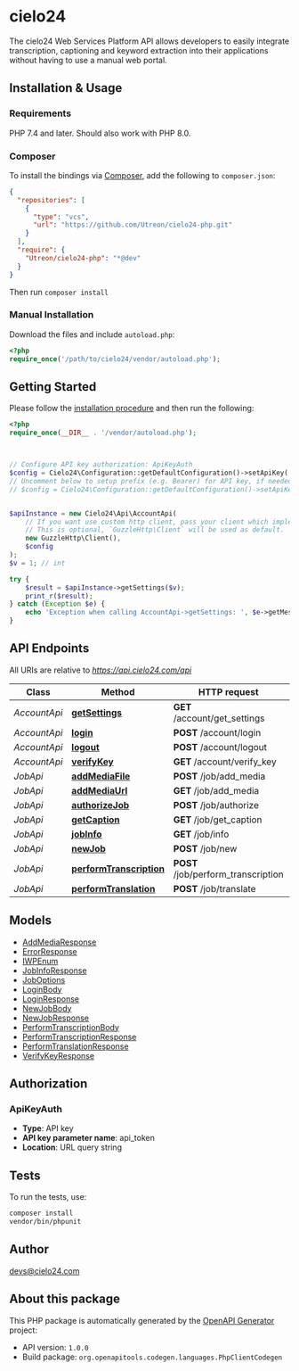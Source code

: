 # cielo24

The cielo24 Web Services Platform API allows developers to easily integrate transcription, captioning and keyword extraction into their applications without having to use a manual web portal.


## Installation & Usage

### Requirements

PHP 7.4 and later.
Should also work with PHP 8.0.

### Composer

To install the bindings via [Composer](https://getcomposer.org/), add the following to `composer.json`:

```json
{
  "repositories": [
    {
      "type": "vcs",
      "url": "https://github.com/Utreon/cielo24-php.git"
    }
  ],
  "require": {
    "Utreon/cielo24-php": "*@dev"
  }
}
```

Then run `composer install`

### Manual Installation

Download the files and include `autoload.php`:

```php
<?php
require_once('/path/to/cielo24/vendor/autoload.php');
```

## Getting Started

Please follow the [installation procedure](#installation--usage) and then run the following:

```php
<?php
require_once(__DIR__ . '/vendor/autoload.php');



// Configure API key authorization: ApiKeyAuth
$config = Cielo24\Configuration::getDefaultConfiguration()->setApiKey('api_token', 'YOUR_API_KEY');
// Uncomment below to setup prefix (e.g. Bearer) for API key, if needed
// $config = Cielo24\Configuration::getDefaultConfiguration()->setApiKeyPrefix('api_token', 'Bearer');


$apiInstance = new Cielo24\Api\AccountApi(
    // If you want use custom http client, pass your client which implements `GuzzleHttp\ClientInterface`.
    // This is optional, `GuzzleHttp\Client` will be used as default.
    new GuzzleHttp\Client(),
    $config
);
$v = 1; // int

try {
    $result = $apiInstance->getSettings($v);
    print_r($result);
} catch (Exception $e) {
    echo 'Exception when calling AccountApi->getSettings: ', $e->getMessage(), PHP_EOL;
}

```

## API Endpoints

All URIs are relative to *https://api.cielo24.com/api*

Class | Method | HTTP request | Description
------------ | ------------- | ------------- | -------------
*AccountApi* | [**getSettings**](docs/Api/AccountApi.md#getsettings) | **GET** /account/get_settings | 
*AccountApi* | [**login**](docs/Api/AccountApi.md#login) | **POST** /account/login | 
*AccountApi* | [**logout**](docs/Api/AccountApi.md#logout) | **POST** /account/logout | 
*AccountApi* | [**verifyKey**](docs/Api/AccountApi.md#verifykey) | **GET** /account/verify_key | 
*JobApi* | [**addMediaFile**](docs/Api/JobApi.md#addmediafile) | **POST** /job/add_media | 
*JobApi* | [**addMediaUrl**](docs/Api/JobApi.md#addmediaurl) | **GET** /job/add_media | 
*JobApi* | [**authorizeJob**](docs/Api/JobApi.md#authorizejob) | **POST** /job/authorize | 
*JobApi* | [**getCaption**](docs/Api/JobApi.md#getcaption) | **GET** /job/get_caption | 
*JobApi* | [**jobInfo**](docs/Api/JobApi.md#jobinfo) | **GET** /job/info | 
*JobApi* | [**newJob**](docs/Api/JobApi.md#newjob) | **POST** /job/new | 
*JobApi* | [**performTranscription**](docs/Api/JobApi.md#performtranscription) | **POST** /job/perform_transcription | 
*JobApi* | [**performTranslation**](docs/Api/JobApi.md#performtranslation) | **POST** /job/translate | 

## Models

- [AddMediaResponse](docs/Model/AddMediaResponse.md)
- [ErrorResponse](docs/Model/ErrorResponse.md)
- [IWPEnum](docs/Model/IWPEnum.md)
- [JobInfoResponse](docs/Model/JobInfoResponse.md)
- [JobOptions](docs/Model/JobOptions.md)
- [LoginBody](docs/Model/LoginBody.md)
- [LoginResponse](docs/Model/LoginResponse.md)
- [NewJobBody](docs/Model/NewJobBody.md)
- [NewJobResponse](docs/Model/NewJobResponse.md)
- [PerformTranscriptionBody](docs/Model/PerformTranscriptionBody.md)
- [PerformTranscriptionResponse](docs/Model/PerformTranscriptionResponse.md)
- [PerformTranslationResponse](docs/Model/PerformTranslationResponse.md)
- [VerifyKeyResponse](docs/Model/VerifyKeyResponse.md)

## Authorization

### ApiKeyAuth

- **Type**: API key
- **API key parameter name**: api_token
- **Location**: URL query string


## Tests

To run the tests, use:

```bash
composer install
vendor/bin/phpunit
```

## Author

devs@cielo24.com

## About this package

This PHP package is automatically generated by the [OpenAPI Generator](https://openapi-generator.tech) project:

- API version: `1.0.0`
- Build package: `org.openapitools.codegen.languages.PhpClientCodegen`
